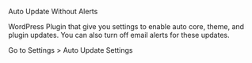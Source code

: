 Auto Update Without Alerts


WordPress Plugin that give you settings to enable auto core, theme, and plugin updates. You can also turn off email alerts for these updates.

Go to Settings > Auto Update Settings
